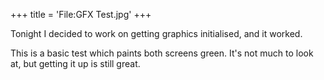 +++
title = 'File:GFX Test.jpg'
+++

Tonight I decided to work on getting graphics initialised, and it
worked.

This is a basic test which paints both screens green. It's not much to
look at, but getting it up is still great.